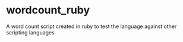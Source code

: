 # wordcount_ruby
A word count script created in ruby to test the language against other scripting languages
